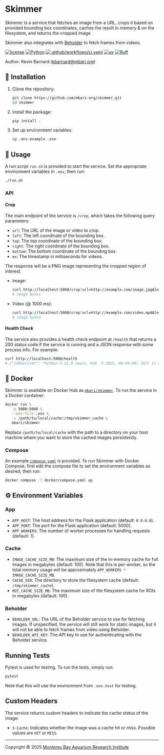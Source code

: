 # Skimmer

Skimmer is a service that fetches an image from a URL, crops it based on provided bounding box coordinates, caches the result in memory & on the filesystem, and returns the cropped image.

Skimmer also integrates with [Beholder](https://github.com/mbari-org/beholder) to fetch frames from videos.

[![license](https://img.shields.io/badge/license-MIT-blue.svg)](https://opensource.org/licenses/MIT)
[![Python](https://img.shields.io/badge/language-Python-blue.svg)](https://www.python.org/downloads/)
[![.github/workflows/ci.yaml](https://github.com/mbari-org/skimmer/actions/workflows/ci.yaml/badge.svg)](https://github.com/mbari-org/skimmer/actions/workflows/ci.yaml)
[![uv](https://img.shields.io/endpoint?url=https://raw.githubusercontent.com/astral-sh/uv/main/assets/badge/v0.json)](https://github.com/astral-sh/uv)
[![Ruff](https://img.shields.io/endpoint?url=https://raw.githubusercontent.com/astral-sh/ruff/main/assets/badge/v2.json)](https://docs.astral.sh/ruff/)

Author: Kevin Barnard ([kbarnard@mbari.org](mailto:kbarnard@mbari.org))

## :hammer: Installation
1. Clone the repository:
   ```sh
   git clone https://github.com/mbari-org/skimmer.git
   cd skimmer
   ```

2. Install the package:
   ```sh
   pip install .
   ```

3. Set up environment variables:
   ```sh
   cp .env.example .env
   ```

## :rocket: Usage

A run script `run.sh` is provided to start the service. Set the appropriate environment variables in `.env`, then run:
```sh
./run.sh
```

### API

#### Crop

The main endpoint of the service is `/crop`, which takes the following query parameters:
- `url`: The URL of the image or video to crop.
- `left`: The left coordinate of the bounding box.
- `top`: The top coordinate of the bounding box.
- `right`: The right coordinate of the bounding box.
- `bottom`: The bottom coordinate of the bounding box.
- `ms`: The timestamp in milliseconds for videos.

The response will be a PNG image representing the cropped region of interest.

- Image:
   ```sh
   curl http://localhost:5000/crop?url=http://example.com/image.jpg&left=0&top=0&right=100&bottom=100
   # image bytes
   ```

- Video (@ 1000 ms):
   ```sh
   curl http://localhost:5000/crop?url=http://example.com/video.mp4&left=0&top=0&right=100&bottom=100&ms=1000
   # image bytes
   ```

#### Health Check

The service also provides a health check endpoint at `/health` that returns a 200 status code if the service is running and a JSON response with some process info. For example:
```sh
curl http://localhost:5000/health
# {"jdkVersion": "Python 3.12.9 (main, Feb  5 2025, 08:49:00) [GCC 11.4.0]", "availableProcessors": 20, "freeMemory": 28491902976, "maxMemory": 33434419200, "totalMemory": 33434419200, "application": "skimmer", "version": "0.1.0", "description": "ROI Service"}
```

## :whale: Docker

Skimmer is available on Docker Hub as [`mbari/skimmer`](https://hub.docker.com/repository/docker/mbari/skimmer). To run the service in a Docker container:

```sh
docker run \
   -p 5000:5000 \
   --env-file .env \
   -v /path/to/local/cache:/tmp/skimmer_cache \
   mbari/skimmer
```

Replace `/path/to/local/cache` with the path to a directory on your host machine where you want to store the cached images persistently.

### Compose

An example [`compose.yaml`](docker/compose.yaml) is provided. To run Skimmer with Docker Compose, first edit the compose file to set the environment variables as desired, then run:
```sh
docker compose -f docker/compose.yaml up
```

## :gear: Environment Variables

### App
- `APP_HOST`: The host address for the Flask application (default: `0.0.0.0`).
- `APP_PORT`: The port for the Flask application (default: 5000).
- `APP_WORKERS`: The number of worker processes for handling requests (default: 1).

### Cache
- `IMAGE_CACHE_SIZE_MB`: The maximum size of the in-memory cache for full images in megabytes (default: 100). Note that this is per-worker, so the total memory usage will be approximately `APP_WORKERS * IMAGE_CACHE_SIZE_MB`.
- `CACHE_DIR`: The directory to store the filesystem cache (default: `/tmp/skimmer_cache`).
- `ROI_CACHE_SIZE_MB`: The maximum size of the filesystem cache for ROIs in megabytes (default: 100).

### Beholder
- `BEHOLDER_URL`: The URL of the Beholder service to use for fetching images. If unspecified, the service will still work for static images, but it will not be able to fetch frames from video using Beholder.
- `BEHOLDER_API_KEY`: The API key to use for authenticating with the Beholder service.

## Running Tests

Pytest is used for testing. To run the tests, simply run:
```sh
pytest
```

Note that this will use the environment from `.env.test` for testing.

## Custom Headers
The service returns custom headers to indicate the cache status of the image:
- `X-Cache`: Indicates whether the image was a cache hit or miss. Possible values are `HIT` or `MISS`.

---

Copyright &copy; 2025 [Monterey Bay Aquarium Research Institute](https://mbari.org/)